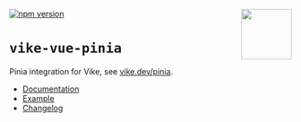 <!-- WARNING: keep links absolute in this file so they work on NPM too -->

[<img src="https://vike.dev/vike-readme.svg" align="right" height="90">](https://vike.dev)
[![npm version](https://img.shields.io/npm/v/vike-vue-pinia)](https://www.npmjs.com/package/vike-vue-pinia)

# `vike-vue-pinia`

Pinia integration for Vike, see [vike.dev/pinia](https://vike.dev/pinia).

- [Documentation](https://vike.dev)
- [Example](https://github.com/vikejs/vike-vue/tree/main/examples/pinia)
- [Changelog](https://github.com/vikejs/vike-vue/blob/main/packages/vike-vue-pinia/CHANGELOG.md)
